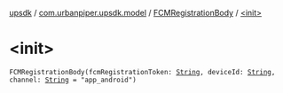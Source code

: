 [upsdk](../../index.md) / [com.urbanpiper.upsdk.model](../index.md) / [FCMRegistrationBody](index.md) / [&lt;init&gt;](./-init-.md)

# &lt;init&gt;

`FCMRegistrationBody(fcmRegistrationToken: `[`String`](https://kotlinlang.org/api/latest/jvm/stdlib/kotlin/-string/index.html)`, deviceId: `[`String`](https://kotlinlang.org/api/latest/jvm/stdlib/kotlin/-string/index.html)`, channel: `[`String`](https://kotlinlang.org/api/latest/jvm/stdlib/kotlin/-string/index.html)` = "app_android")`
